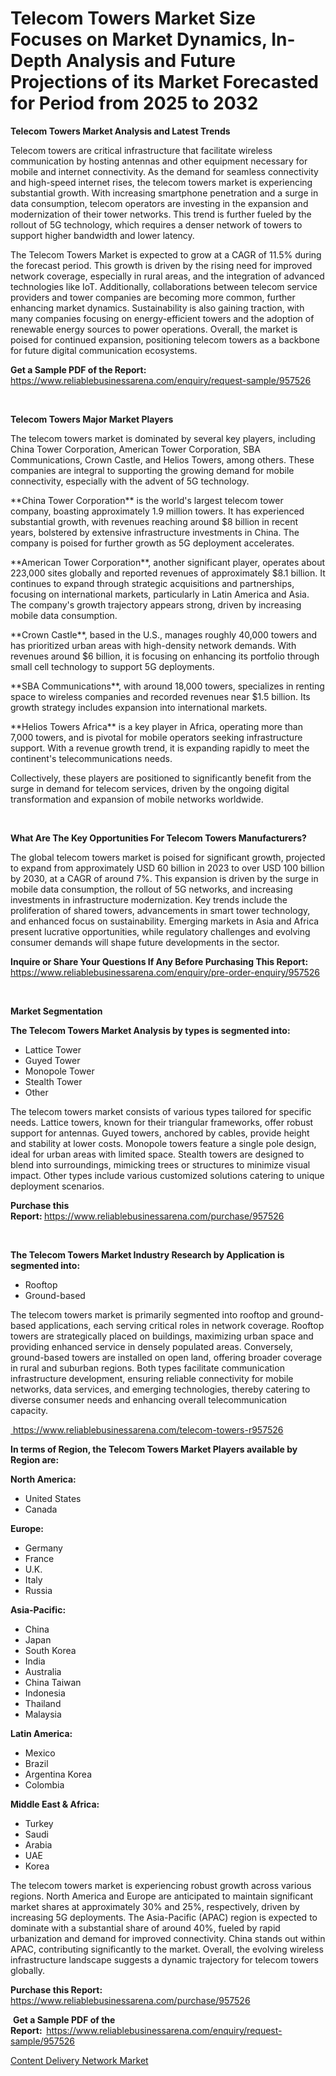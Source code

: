 <p><h1>Telecom Towers Market Size Focuses on Market Dynamics, In-Depth Analysis and Future Projections of its Market Forecasted for Period from 2025 to 2032</h1></p><p><strong>Telecom Towers Market Analysis and Latest Trends</strong></p>
<p><p>Telecom towers are critical infrastructure that facilitate wireless communication by hosting antennas and other equipment necessary for mobile and internet connectivity. As the demand for seamless connectivity and high-speed internet rises, the telecom towers market is experiencing substantial growth. With increasing smartphone penetration and a surge in data consumption, telecom operators are investing in the expansion and modernization of their tower networks. This trend is further fueled by the rollout of 5G technology, which requires a denser network of towers to support higher bandwidth and lower latency.</p><p>The Telecom Towers Market is expected to grow at a CAGR of 11.5% during the forecast period. This growth is driven by the rising need for improved network coverage, especially in rural areas, and the integration of advanced technologies like IoT. Additionally, collaborations between telecom service providers and tower companies are becoming more common, further enhancing market dynamics. Sustainability is also gaining traction, with many companies focusing on energy-efficient towers and the adoption of renewable energy sources to power operations. Overall, the market is poised for continued expansion, positioning telecom towers as a backbone for future digital communication ecosystems.</p></p>
<p><strong>Get a Sample PDF of the Report:&nbsp;</strong> <a href="https://www.reliablebusinessarena.com/enquiry/request-sample/957526?utm_campaign=2225&utm_medium=2&utm_source=Github&utm_content=ia&utm_term=15022025&utm_id=telecom-towers">https://www.reliablebusinessarena.com/enquiry/request-sample/957526</a></p>
<p>&nbsp;</p>
<p><strong>Telecom Towers Major Market Players</strong></p>
<p><p>The telecom towers market is dominated by several key players, including China Tower Corporation, American Tower Corporation, SBA Communications, Crown Castle, and Helios Towers, among others. These companies are integral to supporting the growing demand for mobile connectivity, especially with the advent of 5G technology.</p><p>**China Tower Corporation** is the world's largest telecom tower company, boasting approximately 1.9 million towers. It has experienced substantial growth, with revenues reaching around $8 billion in recent years, bolstered by extensive infrastructure investments in China. The company is poised for further growth as 5G deployment accelerates.</p><p>**American Tower Corporation**, another significant player, operates about 223,000 sites globally and reported revenues of approximately $8.1 billion. It continues to expand through strategic acquisitions and partnerships, focusing on international markets, particularly in Latin America and Asia. The company's growth trajectory appears strong, driven by increasing mobile data consumption.</p><p>**Crown Castle**, based in the U.S., manages roughly 40,000 towers and has prioritized urban areas with high-density network demands. With revenues around $6 billion, it is focusing on enhancing its portfolio through small cell technology to support 5G deployments.</p><p>**SBA Communications**, with around 18,000 towers, specializes in renting space to wireless companies and recorded revenues near $1.5 billion. Its growth strategy includes expansion into international markets.</p><p>**Helios Towers Africa** is a key player in Africa, operating more than 7,000 towers, and is pivotal for mobile operators seeking infrastructure support. With a revenue growth trend, it is expanding rapidly to meet the continent's telecommunications needs.</p><p>Collectively, these players are positioned to significantly benefit from the surge in demand for telecom services, driven by the ongoing digital transformation and expansion of mobile networks worldwide.</p></p>
<p>&nbsp;</p>
<p><strong>What Are The Key Opportunities For Telecom Towers Manufacturers?</strong></p>
<p><p>The global telecom towers market is poised for significant growth, projected to expand from approximately USD 60 billion in 2023 to over USD 100 billion by 2030, at a CAGR of around 7%. This expansion is driven by the surge in mobile data consumption, the rollout of 5G networks, and increasing investments in infrastructure modernization. Key trends include the proliferation of shared towers, advancements in smart tower technology, and enhanced focus on sustainability. Emerging markets in Asia and Africa present lucrative opportunities, while regulatory challenges and evolving consumer demands will shape future developments in the sector.</p></p>
<p><strong>Inquire or Share Your Questions If Any Before Purchasing This Report:</strong> <a href="https://www.reliablebusinessarena.com/enquiry/pre-order-enquiry/957526?utm_campaign=2225&utm_medium=2&utm_source=Github&utm_content=ia&utm_term=15022025&utm_id=telecom-towers">https://www.reliablebusinessarena.com/enquiry/pre-order-enquiry/957526</a></p>
<p>&nbsp;</p>
<p><strong>Market Segmentation</strong></p>
<p><strong>The Telecom Towers Market Analysis by types is segmented into:</strong></p>
<p><ul><li>Lattice Tower</li><li>Guyed Tower</li><li>Monopole Tower</li><li>Stealth Tower</li><li>Other</li></ul></p>
<p><p>The telecom towers market consists of various types tailored for specific needs. Lattice towers, known for their triangular frameworks, offer robust support for antennas. Guyed towers, anchored by cables, provide height and stability at lower costs. Monopole towers feature a single pole design, ideal for urban areas with limited space. Stealth towers are designed to blend into surroundings, mimicking trees or structures to minimize visual impact. Other types include various customized solutions catering to unique deployment scenarios.</p></p>
<p><strong>Purchase this Report:&nbsp;</strong><a href="https://www.reliablebusinessarena.com/purchase/957526?utm_campaign=2225&utm_medium=2&utm_source=Github&utm_content=ia&utm_term=15022025&utm_id=telecom-towers">https://www.reliablebusinessarena.com/purchase/957526</a></p>
<p>&nbsp;</p>
<p><strong>The Telecom Towers Market Industry Research by Application is segmented into:</strong></p>
<p><ul><li>Rooftop</li><li>Ground-based</li></ul></p>
<p><p>The telecom towers market is primarily segmented into rooftop and ground-based applications, each serving critical roles in network coverage. Rooftop towers are strategically placed on buildings, maximizing urban space and providing enhanced service in densely populated areas. Conversely, ground-based towers are installed on open land, offering broader coverage in rural and suburban regions. Both types facilitate communication infrastructure development, ensuring reliable connectivity for mobile networks, data services, and emerging technologies, thereby catering to diverse consumer needs and enhancing overall telecommunication capacity.</p></p>
<p><a href="https://www.reliablebusinessarena.com/telecom-towers-r957526?utm_campaign=2225&utm_medium=2&utm_source=Github&utm_content=ia&utm_term=15022025&utm_id=telecom-towers">&nbsp;https://www.reliablebusinessarena.com/telecom-towers-r957526</a></p>
<p><strong>In terms of Region, the Telecom Towers Market Players available by Region are:</strong></p>
<p>
    <p> <strong> North America: </strong>
        <ul>
            <li>United States</li>
            <li>Canada</li>
        </ul>
        </p> 
    <p> <strong> Europe: </strong>
        <ul>
            <li>Germany</li>
            <li>France</li>
            <li>U.K.</li>
            <li>Italy</li>
            <li>Russia</li>
        </ul>
        </p> 
    <p> <strong> Asia-Pacific: </strong>
        <ul>
            <li>China</li>
            <li>Japan</li>
            <li>South Korea</li>
            <li>India</li>
            <li>Australia</li>
            <li>China Taiwan</li>
            <li>Indonesia</li>
            <li>Thailand</li>
            <li>Malaysia</li>
        </ul>
        </p> 
    <p> <strong> Latin America: </strong>
        <ul>
            <li>Mexico</li>
            <li>Brazil</li>
            <li>Argentina Korea</li>
            <li>Colombia</li>
        </ul>
        </p> 
    <p> <strong> Middle East & Africa: </strong>
        <ul>
            <li>Turkey</li>
            <li>Saudi</li>
            <li>Arabia</li>
            <li>UAE</li>
            <li>Korea</li>
        </ul>
    </p>
    </p>
<p><p>The telecom towers market is experiencing robust growth across various regions. North America and Europe are anticipated to maintain significant market shares at approximately 30% and 25%, respectively, driven by increasing 5G deployments. The Asia-Pacific (APAC) region is expected to dominate with a substantial share of around 40%, fueled by rapid urbanization and demand for improved connectivity. China stands out within APAC, contributing significantly to the market. Overall, the evolving wireless infrastructure landscape suggests a dynamic trajectory for telecom towers globally.</p></p>
<p><strong>Purchase this Report: </strong><a href="https://www.reliablebusinessarena.com/purchase/957526?utm_campaign=2225&utm_medium=2&utm_source=Github&utm_content=ia&utm_term=15022025&utm_id=telecom-towers">https://www.reliablebusinessarena.com/purchase/957526</a></p>
<p>&nbsp;<strong>Get a Sample PDF of the Report:&nbsp;&nbsp;</strong><a href="https://www.reliablebusinessarena.com/enquiry/request-sample/957526?utm_campaign=2225&utm_medium=2&utm_source=Github&utm_content=ia&utm_term=15022025&utm_id=telecom-towers">https://www.reliablebusinessarena.com/enquiry/request-sample/957526</a></p>
<p><strong></strong></p>
<p><p><a href="https://github.com/antonioc6hal/Market-Research-Report-List-1/blob/main/content-delivery-network-market.md?utm_campaign=2225&utm_medium=2&utm_source=Github&utm_content=ia&utm_term=15022025&utm_id=telecom-towers">Content Delivery Network Market</a></p></p>